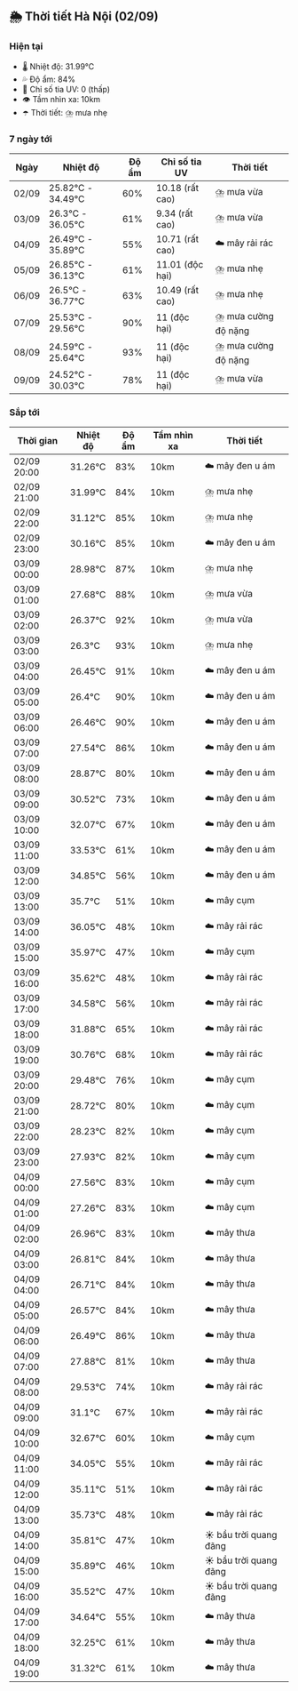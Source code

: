 ## 🌦️ Thời tiết Hà Nội (02/09)

### Hiện tại

- 🌡️ Nhiệt độ: 31.99℃
- 💦 Độ ẩm: 84%
- 🌟 Chỉ số tia UV: 0 (thấp)
- 👁️ Tầm nhìn xa: 10km
- ☂️ Thời tiết: ⛈️ mưa nhẹ

### 7 ngày tới

| Ngày | Nhiệt độ | Độ ẩm | Chỉ số tia UV | Thời tiết |
| --- | --- | --- | --- | --- |
| 02/09 | 25.82℃ - 34.49℃ | 60% | 10.18 (rất cao) | ⛈️ mưa vừa |
| 03/09 | 26.3℃ - 36.05℃ | 61% | 9.34 (rất cao) | ⛈️ mưa vừa |
| 04/09 | 26.49℃ - 35.89℃ | 55% | 10.71 (rất cao) | ☁️ mây rải rác |
| 05/09 | 26.85℃ - 36.13℃ | 61% | 11.01 (độc hại) | ⛈️ mưa nhẹ |
| 06/09 | 26.5℃ - 36.77℃ | 63% | 10.49 (rất cao) | ⛈️ mưa nhẹ |
| 07/09 | 25.53℃ - 29.56℃ | 90% | 11 (độc hại) | ⛈️ mưa cường độ nặng |
| 08/09 | 24.59℃ - 25.64℃ | 93% | 11 (độc hại) | ⛈️ mưa cường độ nặng |
| 09/09 | 24.52℃ - 30.03℃ | 78% | 11 (độc hại) | ⛈️ mưa vừa |

### Sắp tới

| Thời gian | Nhiệt độ | Độ ẩm | Tầm nhìn xa | Thời tiết |
| --- | --- | --- | --- | --- |
| 02/09 20:00 | 31.26℃ | 83% | 10km | ☁️ mây đen u ám |
| 02/09 21:00 | 31.99℃ | 84% | 10km | ⛈️ mưa nhẹ |
| 02/09 22:00 | 31.12℃ | 85% | 10km | ⛈️ mưa nhẹ |
| 02/09 23:00 | 30.16℃ | 85% | 10km | ☁️ mây đen u ám |
| 03/09 00:00 | 28.98℃ | 87% | 10km | ⛈️ mưa nhẹ |
| 03/09 01:00 | 27.68℃ | 88% | 10km | ⛈️ mưa vừa |
| 03/09 02:00 | 26.37℃ | 92% | 10km | ⛈️ mưa vừa |
| 03/09 03:00 | 26.3℃ | 93% | 10km | ⛈️ mưa nhẹ |
| 03/09 04:00 | 26.45℃ | 91% | 10km | ☁️ mây đen u ám |
| 03/09 05:00 | 26.4℃ | 90% | 10km | ☁️ mây đen u ám |
| 03/09 06:00 | 26.46℃ | 90% | 10km | ☁️ mây đen u ám |
| 03/09 07:00 | 27.54℃ | 86% | 10km | ☁️ mây đen u ám |
| 03/09 08:00 | 28.87℃ | 80% | 10km | ☁️ mây đen u ám |
| 03/09 09:00 | 30.52℃ | 73% | 10km | ☁️ mây đen u ám |
| 03/09 10:00 | 32.07℃ | 67% | 10km | ☁️ mây đen u ám |
| 03/09 11:00 | 33.53℃ | 61% | 10km | ☁️ mây đen u ám |
| 03/09 12:00 | 34.85℃ | 56% | 10km | ☁️ mây đen u ám |
| 03/09 13:00 | 35.7℃ | 51% | 10km | ☁️ mây cụm |
| 03/09 14:00 | 36.05℃ | 48% | 10km | ☁️ mây rải rác |
| 03/09 15:00 | 35.97℃ | 47% | 10km | ☁️ mây cụm |
| 03/09 16:00 | 35.62℃ | 48% | 10km | ☁️ mây rải rác |
| 03/09 17:00 | 34.58℃ | 56% | 10km | ☁️ mây rải rác |
| 03/09 18:00 | 31.88℃ | 65% | 10km | ☁️ mây rải rác |
| 03/09 19:00 | 30.76℃ | 68% | 10km | ☁️ mây rải rác |
| 03/09 20:00 | 29.48℃ | 76% | 10km | ☁️ mây cụm |
| 03/09 21:00 | 28.72℃ | 80% | 10km | ☁️ mây cụm |
| 03/09 22:00 | 28.23℃ | 82% | 10km | ☁️ mây cụm |
| 03/09 23:00 | 27.93℃ | 82% | 10km | ☁️ mây cụm |
| 04/09 00:00 | 27.56℃ | 83% | 10km | ☁️ mây cụm |
| 04/09 01:00 | 27.26℃ | 83% | 10km | ☁️ mây cụm |
| 04/09 02:00 | 26.96℃ | 83% | 10km | ☁️ mây thưa |
| 04/09 03:00 | 26.81℃ | 84% | 10km | ☁️ mây thưa |
| 04/09 04:00 | 26.71℃ | 84% | 10km | ☁️ mây thưa |
| 04/09 05:00 | 26.57℃ | 84% | 10km | ☁️ mây thưa |
| 04/09 06:00 | 26.49℃ | 86% | 10km | ☁️ mây thưa |
| 04/09 07:00 | 27.88℃ | 81% | 10km | ☁️ mây thưa |
| 04/09 08:00 | 29.53℃ | 74% | 10km | ☁️ mây rải rác |
| 04/09 09:00 | 31.1℃ | 67% | 10km | ☁️ mây rải rác |
| 04/09 10:00 | 32.67℃ | 60% | 10km | ☁️ mây cụm |
| 04/09 11:00 | 34.05℃ | 55% | 10km | ☁️ mây rải rác |
| 04/09 12:00 | 35.11℃ | 51% | 10km | ☁️ mây rải rác |
| 04/09 13:00 | 35.73℃ | 48% | 10km | ☁️ mây rải rác |
| 04/09 14:00 | 35.81℃ | 47% | 10km | ☀️ bầu trời quang đãng |
| 04/09 15:00 | 35.89℃ | 46% | 10km | ☀️ bầu trời quang đãng |
| 04/09 16:00 | 35.52℃ | 47% | 10km | ☀️ bầu trời quang đãng |
| 04/09 17:00 | 34.64℃ | 55% | 10km | ☁️ mây thưa |
| 04/09 18:00 | 32.25℃ | 61% | 10km | ☁️ mây thưa |
| 04/09 19:00 | 31.32℃ | 61% | 10km | ☁️ mây thưa |

